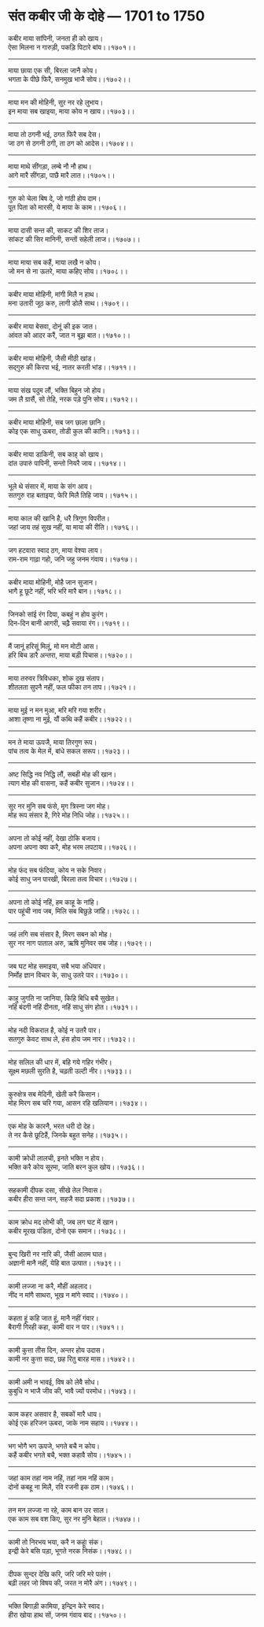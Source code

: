 # संत कबीर जी के दोहे — 1701 to 1750

कबीर माया सांपिनी, जनता ही को खाय।\
ऐसा मिलना न गारुड़ी, पकड़‍ि पिटारे बांय।।१७०१।।

---

माया छाया एक सी, बिरला जानै कोय।\
भगता के पीछे फिरै, सनमुख भाजै सोय।।१७०२।।

---

माया मन की मोहिनी, सुर नर रहे लुभाय।\
इन माया सब खाइया, माया कोय न खाय।।१७०३।।

---

माया तो ठगनी भई, ठगत फिरै सब देस।\
जा ठग से ठगनी ठगी, ता ठग को आदेस।।१७०४।।

---

माया माथे सींगड़ा, लम्‍बे नौ नौ हाथ।\
आगे मारै सींगड़ा, पाछै मारै लात।।१७०५।।

---

गुरु को चेला बिष दे, जो गांठी होय दाम।\
पूत पिता को मारसी, ये माया के काम।।१७०६।।

---

माया दासी सन्‍त की, साकट की शिर ताज।\
सांकट की सिर मानिनी, सन्‍तों सहेली लाज।।१७०७।।

---

माया माया सब कहैं, माया लखै न कोय।\
जो मन से ना ऊतरे, माया कहिए सोय।।१७०८।।

---

कबीर माया मोहिनी, मांगी मिलै न हाथ।\
मना उतारी जूठ करु, लागी डोलै साथ।।१७०९।।

---

कबीर माया बेसवा, दोनूं की इक जात।\
आंवत को आदर करैं, जात न बूझ बात।।१७१०।।

---

कबीर माया मोहिनी, जैसी मीठी खांड।\
सद्गुरु की किरपा भई, नातर करती भांड।।१७११।।

---

माया संख पदुम लौं, भक्ति बिहुन जो होय।\
जम लै ग्रासैं, सो तेहि, नरक पड़े पुनि सोय।।१७१२।।

---

कबीर माया मोहिनी, सब जग छाला छानि।\
कोइ एक साधु ऊबरा, तोडी कुल की कानि।।१७१३।।

---

कबीर माया डाकिनी, सब काह् को खाय।\
दांत उपारुं पापिनी, सन्‍तो नियरै जाय।।१७१४।।

---

भूले थे संसार में, माया के संग आय।\
सतगुरु राह बताइया, फेरि मिलै तिहि जाय।।१७१५।।

---

माया काल की खानि है, धरै त्रिगुण विपरीत।\
जहां जाय तहं सुख नहीं, या माया की रीति।।१७१६।।

---

जग हटवारा स्‍वाद ठग, माया वेश्‍या लाय।\
राम-राम गाढ़ा गहो, जनि जहु जनम गंवाय।।१७१७।।

---

कबीर माया मोहिनी, मोहै जान सुजान।\
भागै हू छूटे नहीं, भरि भरि मारै बान।।१७१८।।

---

जिनको सांई रंग दिया, कबहुं न होय कुरंग।\
दिन-दिन बानी आगरी, चढ़ै सवाया रंग।।१७१९।।

---

मैं जानूं हरिसूं मिलूं, मो मन मोटी आस।\
हरि बिच डारै अन्‍तरा, माया बड़ी पिचास।।१७२०।।

---

माया तरुवर त्रिविधका, शोक दुख संताप।\
शीतलता सुपनै नहीं, फल फीका तन ताप।।१७२१।।

---

माया मुई न मन मुआ, मरि मरि गया शरीर।\
आशा तृष्‍णा ना मुई, यौं कथि कहैं कबीर।।१७२२।।

---

मन ते माया ऊपजै, माया तिरगुण रूप।\
पांच तत्‍व के मेल में, बांधे सकल सरूप।।१७२३।।

---

अष्‍ट सिद्धि नव निद्धि लौं, सबही मोह की खान।\
त्‍याग मोह की वासना, कहैं कबीर सुजान।।१७२४।।

---

सुर नर मुनि सब फंसे, मृग त्रिस्‍ना जग मोह।\
मोह रूप संसार है, गिरे मोह निधि जोह।।१७२५।।

---

अपना तो कोई नहीं, देखा ठोकि बजाय।\
अपना अपना क्‍या करै, मोह भरम लपटाय।।१७२६।।

---

मोह फंद सब फंदिया, कोय न सके निवार।\
कोई साधु जन पारखी, बिरला तत्‍व विचार।।१७२७।।

---

अपना तो कोई नहिं, हम काहू के नांहि।\
पार पहूंची नाव जब, मिलि सब बिछुड़े जांहि।।१७२८।।

---

जहं लगि सब संसार है, मिरग सबन को मोह।\
सुर नर नाग पाताल अरु, ऋषि मुनिवर सब जोह।।१७२९।।

---

जब घट मोह समाइया, सबै भया अंधियार।\
निर्मोह ज्ञान विचार के, साधु उतरे पार।।१७३०।।

---

काहु जुगति ना जानिया, किहि बिधि बचै सुखेत।\
नहिं बंदगी नहिं दीनता, नहिं साधु संग होत।।१७३१।।

---

मोह नदी विकराल है, कोई न उतरै पार।\
सतगुरु केवट साथ ले, हंस होय जम नार।।१७३२।।

---

मोह सलिल की धार में, बहि गये गहिर गंभीर।\
सूक्ष्‍म मछली सुरति है, चढ़ती उल्‍टी नीर।।१७३३।।

---

कुरुक्षेत्र सब मेदिनी, खेती करै किसान।\
मोह मिरग सब चरि गया, आसन रहि खलियान।।१७३४।।

---

एक मोह के कारनै, भरत धरी दो देह।\
ते नर कैसे छूटिहैं, जिनके बहुत सनेह।।१७३५।।

---

कामी क्रोधी लालची, इनते भक्ति न होय।\
भक्ति करै कोय सूरमा, जाति बरन कुल खोय।।१७३६।।

---

सहकामी दीपक दसा, सीखे तेल निवास।\
कबीर हीरा सन्‍त जन, सहजै सदा प्रकाश।।१७३७।।

---

काम क्रोध मद लोभी की, जब लग घट में खान।\
कबीर मूरख पंडिता, दोनो एक समान।।१७३८।।

---

बुन्‍द खिरी नर नारि की, जैसी आतम घात।\
अज्ञानी मानै न‍हीं, येहि बात उत्‍पात।।१७३९।।

---

कामी लज्‍जा ना करै, मौहीं अहलाद।\
नींद न मांगै साथरा, भूख न मांगे स्‍वाद।।१७४०।।

---

कहता हूं कहि जात हूं, मानै नहीं गंवार।\
बैरागी गिरही कहा, कामी वार न पार।।१७४१।।

---

कामी कुत्ता तीस दिन, अन्‍तर होय उदास।\
कामी नर कुत्ता सदा, छह रितु बारह मास।।१७४२।।

---

कामी अमी न भावई, विष को लेवै सोध।\
कुबुधि न भाजै जीव की, भावै ज्‍यों परमोध।।१७४३।।

---

काम कहर असवार है, सबकों मारै धाय।\
कोई एक हरिजन ऊबरा, जाके नाम सहाय।।१७४४।।

---

भग भोगै भग ऊपजे, भगते बचै न कोय।\
कहैं कबीर भगते बचै, भक्‍त कहावै सोय।।१७४५।।

---

जहां काम तहां नाम नहिं, तहां नाम नहिं काम।\
दोनों कबहू ना मिलै, रवि रजनी इक ठाम।।१७४६।।

---

तन मन लज्‍जा ना रहे, काम बान उर साल।\
एक काम सब वश किए, सुर नर मुनि बेहाल।।१७४७।।

---

कामी तो निरभय भया, करै न कहाूं संक।\
इन्‍द्री केरे बसि पड़ा, भूगते नरक निसंक।।१७४८।।

---

दीपक सुन्‍दर देखि करि, जरि जरि मरे पतंग।\
बढ़ी लहर जो विषय की, जरत न मोरै अंग।।१७४९।।

---

भक्ति बिगाड़ी कामिया, इन्द्रिन केरे स्‍वाद।\
हीरा खोया हाथ सों, जनम गंवाय बाद।।१७५०।।
